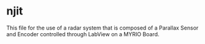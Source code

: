 # njit

This file for the use of a radar system that is composed of a Parallax Sensor and Encoder controlled through LabView on a MYRIO Board. 
